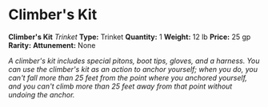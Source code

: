 # Climber's Kit

**Climber's Kit**
_Trinket_
**Type:** Trinket
**Quantity:** 1
**Weight:** 12 lb
**Price:** 25 gp
**Rarity:** 
**Attunement:** None

*A climber's kit includes special pitons, boot tips, gloves, and a harness. You can use the climber's kit as an action to anchor yourself; when you do, you can't fall more than 25 feet from the point where you anchored yourself, and you can't climb more than 25 feet away from that point without undoing the anchor.*